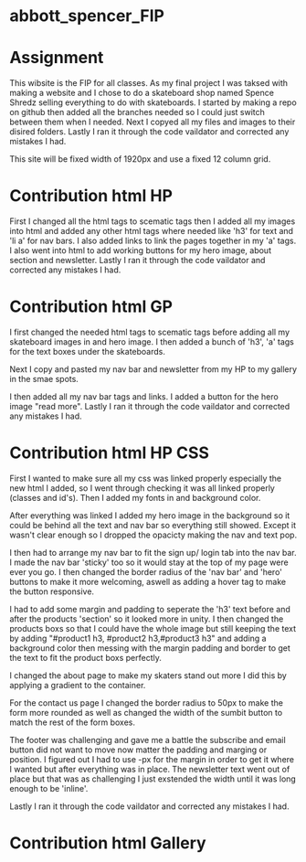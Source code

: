 # abbott_spencer_FIP

# Assignment
This wibsite is the FIP for all classes. As my final project I was taksed with making a website and I chose to do a skateboard shop named Spence Shredz selling everything to do with skateboards. I started by making a repo on github then added all the branches needed so I could just switch between them when I needed. Next I copyed all my files and images to their disired folders. Lastly I ran it through the code vaildator and corrected any mistakes I had.
 
 This site will be fixed width of 1920px and use a fixed 12 column grid.

 # Contribution html HP
First I changed all the html tags to scematic tags then I added all my images into html and added any other html tags where needed like 'h3' for text and 'li a' for nav bars. I also added links to link the pages together in my 'a' tags. I also went into html to add working buttons for my hero image, about section and newsletter. Lastly I ran it through the code vaildator and corrected any mistakes I had.

 # Contribution html GP
 I first changed the needed html tags to scematic tags before adding all my skateboard images in and hero image. I then added a bunch of 'h3', 'a' tags for the text boxes under the skateboards.

 Next I copy and pasted my nav bar and newsletter from my HP to my gallery in the smae spots. 
 
 I then added all my nav bar tags and links. I added a button for the hero image "read more". Lastly I ran it through the code vaildator and corrected any mistakes I had.

 # Contribution html HP CSS
 
First I wanted to make sure all my css was linked properly especially the new html I added, so I went through checking it was all linked properly (classes and id's). Then I added my fonts in and background color. 

After everything was linked I added my hero image in the background so it could be behind all the text and nav bar so everything still showed. Except it wasn't clear enough so I dropped the opacicty making the nav and text pop. 

I then had to arrange my nav bar to fit the sign up/ login tab into the nav bar. I made the nav bar 'sticky' too so it would stay at the top of my page were ever you go. I then changed the border radius of the 'nav bar' and 'hero' buttons to make it more welcoming, aswell as adding a hover tag to make the button responsive. 

I had to add some margin and padding to seperate the 'h3' text before and after the products 'section' so it looked more in unity. I then changed the products boxs so that I could have the whole image but still keeping the text by adding "#product1 h3, #product2 h3,#product3 h3" and adding a background color then messing with the margin padding and border to get the text to fit the product boxs perfectly.

I changed the about page to make my skaters stand out more I did this by applying a gradient to the container.

For the contact us page I changed the border radius to 50px to make the form more rounded as well as changed the width of the sumbit button to match the rest of the form boxes.

The footer was challenging and gave me a battle the subscribe and email button did not want to move now matter the padding and marging or position. I figured out I had to use -px for the margin in order to get it where I wanted but after everything was in place. The newsletter text went out of place but that was as challenging I just exstended the width until it was long enough to be 'inline'.

 Lastly I ran it through the code vaildator and corrected any mistakes I had.

 # Contribution html Gallery